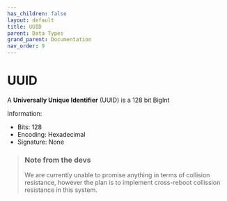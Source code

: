 ```yaml
---
has_children: false
layout: default
title: UUID
parent: Data Types
grand_parent: Documentation
nav_order: 9
---
```

# UUID
A **Universally Unique Identifier** (UUID) is a 128 bit BigInt

Information:
- Bits: 128
- Encoding: Hexadecimal
- Signature: None

> ### Note from the devs
> We are currently unable to promise anything in terms of collision resistance, however the plan is to implement cross-reboot collission resistance in this system.
